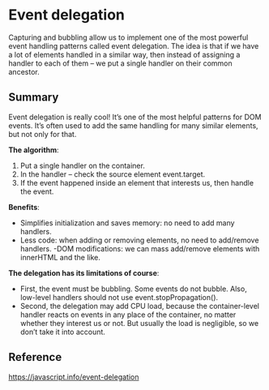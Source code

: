 # Event delegation
Capturing and bubbling allow us to implement one of the most powerful event handling patterns called event delegation.
The idea is that if we have a lot of elements handled in a similar way, then instead of assigning a handler to each of them – we put a single handler on their common ancestor.

## Summary
Event delegation is really cool! It’s one of the most helpful patterns for DOM events.
It’s often used to add the same handling for many similar elements, but not only for that.

**The algorithm**:

1. Put a single handler on the container.
2. In the handler – check the source element event.target.
3. If the event happened inside an element that interests us, then handle the event.

**Benefits**:

- Simplifies initialization and saves memory: no need to add many handlers.
- Less code: when adding or removing elements, no need to add/remove handlers.
-DOM modifications: we can mass add/remove elements with innerHTML and the like.

**The delegation has its limitations of course**:

- First, the event must be bubbling. Some events do not bubble. Also, low-level handlers should not use event.stopPropagation().
- Second, the delegation may add CPU load, because the container-level handler reacts on events in any place of the container, no matter whether they interest us or not. But usually the load is negligible, so we don’t take it into account.
## Reference
https://javascript.info/event-delegation